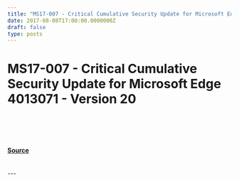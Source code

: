 ```yaml
---
title: "MS17-007 - Critical Cumulative Security Update for Microsoft Edge 4013071 - Version 20"
date: 2017-08-08T17:00:00.0000000Z
draft: false
type: posts
---
```

# MS17-007 - Critical Cumulative Security Update for Microsoft Edge 4013071 - Version 20

<br/>

<br/>

<br/>


#### [Source](https://technet.microsoft.com/en-us/library/security/MS17-007)

<br/>
---
